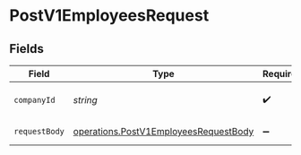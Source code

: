 # PostV1EmployeesRequest


## Fields

| Field                                                                                                 | Type                                                                                                  | Required                                                                                              | Description                                                                                           |
| ----------------------------------------------------------------------------------------------------- | ----------------------------------------------------------------------------------------------------- | ----------------------------------------------------------------------------------------------------- | ----------------------------------------------------------------------------------------------------- |
| `companyId`                                                                                           | *string*                                                                                              | :heavy_check_mark:                                                                                    | The UUID of the company                                                                               |
| `requestBody`                                                                                         | [operations.PostV1EmployeesRequestBody](../../../sdk/models/operations/postv1employeesrequestbody.md) | :heavy_minus_sign:                                                                                    | Create an employee.                                                                                   |